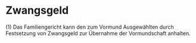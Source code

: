 # Zwangsgeld

(1) Das Familiengericht kann den zum Vormund Ausgewählten durch Festsetzung von Zwangsgeld zur Übernahme der Vormundschaft anhalten.